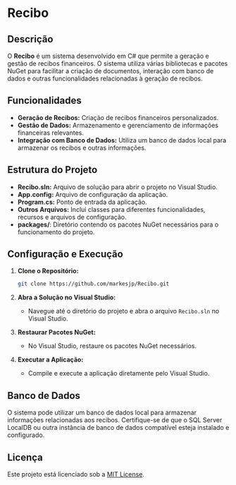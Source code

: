 
# Recibo

## Descrição

O **Recibo** é um sistema desenvolvido em C# que permite a geração e gestão de recibos financeiros. O sistema utiliza várias bibliotecas e pacotes NuGet para facilitar a criação de documentos, interação com banco de dados e outras funcionalidades relacionadas à geração de recibos.

## Funcionalidades

- **Geração de Recibos:** Criação de recibos financeiros personalizados.
- **Gestão de Dados:** Armazenamento e gerenciamento de informações financeiras relevantes.
- **Integração com Banco de Dados:** Utiliza um banco de dados local para armazenar os recibos e outras informações.

## Estrutura do Projeto

- **Recibo.sln:** Arquivo de solução para abrir o projeto no Visual Studio.
- **App.config:** Arquivo de configuração da aplicação.
- **Program.cs:** Ponto de entrada da aplicação.
- **Outros Arquivos:** Inclui classes para diferentes funcionalidades, recursos e arquivos de configuração.
- **packages/**: Diretório contendo os pacotes NuGet necessários para o funcionamento do projeto.

## Configuração e Execução

1. **Clone o Repositório:**
   ```bash
   git clone https://github.com/markesjp/Recibo.git
   ```
2. **Abra a Solução no Visual Studio:**
   - Navegue até o diretório do projeto e abra o arquivo `Recibo.sln` no Visual Studio.

3. **Restaurar Pacotes NuGet:**
   - No Visual Studio, restaure os pacotes NuGet necessários.

4. **Executar a Aplicação:**
   - Compile e execute a aplicação diretamente pelo Visual Studio.

## Banco de Dados

O sistema pode utilizar um banco de dados local para armazenar informações relacionadas aos recibos. Certifique-se de que o SQL Server LocalDB ou outra instância de banco de dados compatível esteja instalado e configurado.

## Licença

Este projeto está licenciado sob a [MIT License](LICENSE).
